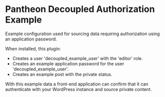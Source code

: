 # Pantheon Decoupled Authorization Example

Example configuration used for sourcing data requiring authorization using an application password.

When installed, this plugin:
- Creates a user 'decoupled_example_user' with the 'editor' role.
- Creates an example application password for the user 'decoupled_example_user'.
- Creates an example post with the private status.

With this example data a front-end application can confirm that it can authenticate with your WordPress instance and source private content.